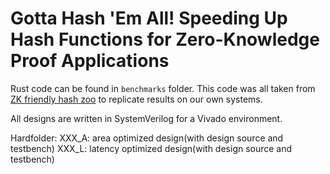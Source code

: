 # Gotta Hash 'Em All! Speeding Up Hash Functions for Zero-Knowledge Proof Applications

Rust code can be found in `benchmarks` folder. This code was all taken from [ZK friendly hash zoo](https://extgit.iaik.tugraz.at/krypto/zkfriendlyhashzoo) to replicate results on our own systems.

All designs are written in SystemVerilog for a Vivado environment.

Hardfolder:
XXX_A: area optimized design(with design source and testbench)
XXX_L: latency optimized design(with design source and testbench)
